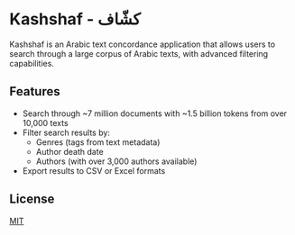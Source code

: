 # Kashshaf - كشّاف

Kashshaf is an Arabic text concordance application that allows users to search through a large corpus of Arabic texts, with advanced filtering capabilities.

## Features

- Search through ~7 million documents with ~1.5 billion tokens from over 10,000 texts
- Filter search results by:
  - Genres (tags from text metadata)
  - Author death date
  - Authors (with over 3,000 authors available)
- Export results to CSV or Excel formats

## License

[MIT](LICENSE)